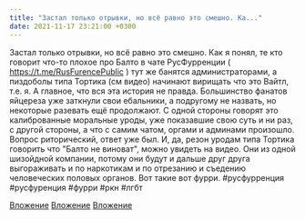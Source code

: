 ```yaml
---
title: "Застал только отрывки, но всё равно это смешно. Ка..."
date: 2021-11-17 23:21:00 +0300
---
```


Застал только отрывки, но всё равно это смешно. Как я понял, те кто говорит что-то плохое про Балто в чате РусФурренции ( https://t.me/RusFurencePublic ) тут же банятся администраторами, а пиздоболы типа Тортика (см видео) начинают вирищать что это Вайтл, т.е. я. А главное, что вся эта история не правда. Большинство фанатов яйцереза уже заткнули свои ебальники, а подругому не назвать, но некоторые разевать ещё продолжают. С одной стороны говорят это калиброванные моральные уроды, уже показавшие свою суть и ни раз, с другой стороны, а что с самим чатом, оргами и админами произошло. Вопрос риторический, ответ уже был. И, да, резон уродам типа Тортика говорить что "Балто не виноват", можно увидеть на видео. Они из одной шизойдной компании, потому они будут и дальше друг друга выгораживать и по наркотикам и по отрезанию и съедению человеческих половых органов. Вот такие вот фурри.
#русфурренция #русфуренция #фурри #ркн #лгбт


[Вложение](/assets/vk_photos/3/qMT667rTpE4.jpg)
[Вложение](https://vk.com/video41076938_456239479)
[Вложение](https://vk.com/video41076938_456239480)
